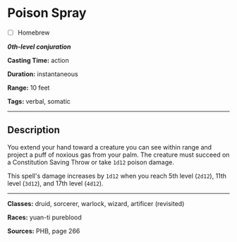 # Poison Spray

- [ ] Homebrew

***0th-level conjuration***

**Casting Time:** action

**Duration:** instantaneous

**Range:** 10 feet

**Tags:** verbal, somatic

---

## Description
You extend your hand toward a creature you can see within range and project a puff of noxious gas from your palm.
The creature must succeed on a Constitution Saving Throw or take `1d12` poison damage.

This spell's damage increases by `1d12` when you reach 5th level (`2d12`), 11th level (`3d12`), and 17th level (`4d12`).

---

**Classes:** druid, sorcerer, warlock, wizard, artificer (revisited)

**Races:** yuan-ti pureblood

**Sources:** PHB, page 266

